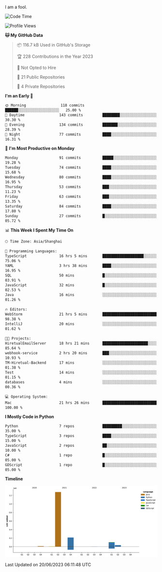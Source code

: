 I am a fool.

<!--START_SECTION:waka-->
![Code Time](http://img.shields.io/badge/Code%20Time-493%20hrs%2051%20mins-blue)

![Profile Views](http://img.shields.io/badge/Profile%20Views-0-blue)

**🐱 My GitHub Data** 

> 📦 116.7 kB Used in GitHub's Storage 
 > 
> 🏆 228 Contributions in the Year 2023
 > 
> 🚫 Not Opted to Hire
 > 
> 📜 21 Public Repositories 
 > 
> 🔑 4 Private Repositories 
 > 
**I'm an Early 🐤** 

```text
🌞 Morning                118 commits         ██████░░░░░░░░░░░░░░░░░░░   25.00 % 
🌆 Daytime                143 commits         ████████░░░░░░░░░░░░░░░░░   30.30 % 
🌃 Evening                134 commits         ███████░░░░░░░░░░░░░░░░░░   28.39 % 
🌙 Night                  77 commits          ████░░░░░░░░░░░░░░░░░░░░░   16.31 % 
```
📅 **I'm Most Productive on Monday** 

```text
Monday                   91 commits          █████░░░░░░░░░░░░░░░░░░░░   19.28 % 
Tuesday                  74 commits          ████░░░░░░░░░░░░░░░░░░░░░   15.68 % 
Wednesday                80 commits          ████░░░░░░░░░░░░░░░░░░░░░   16.95 % 
Thursday                 53 commits          ███░░░░░░░░░░░░░░░░░░░░░░   11.23 % 
Friday                   63 commits          ███░░░░░░░░░░░░░░░░░░░░░░   13.35 % 
Saturday                 84 commits          ████░░░░░░░░░░░░░░░░░░░░░   17.80 % 
Sunday                   27 commits          █░░░░░░░░░░░░░░░░░░░░░░░░   05.72 % 
```


📊 **This Week I Spent My Time On** 

```text
🕑︎ Time Zone: Asia/Shanghai

💬 Programming Languages: 
TypeScript               16 hrs 5 mins       ███████████████████░░░░░░   75.06 % 
YAML                     3 hrs 38 mins       ████░░░░░░░░░░░░░░░░░░░░░   16.95 % 
SQL                      50 mins             █░░░░░░░░░░░░░░░░░░░░░░░░   03.91 % 
JavaScript               32 mins             █░░░░░░░░░░░░░░░░░░░░░░░░   02.53 % 
Java                     16 mins             ░░░░░░░░░░░░░░░░░░░░░░░░░   01.26 % 

🔥 Editors: 
WebStorm                 21 hrs 5 mins       █████████████████████████   98.38 % 
IntelliJ                 20 mins             ░░░░░░░░░░░░░░░░░░░░░░░░░   01.62 % 

🐱‍💻 Projects: 
HiretualEmailServer      18 hrs 21 mins      █████████████████████░░░░   85.64 % 
webhook-service          2 hrs 20 mins       ███░░░░░░░░░░░░░░░░░░░░░░   10.93 % 
TM-Hiretual-Backend      17 mins             ░░░░░░░░░░░░░░░░░░░░░░░░░   01.38 % 
Test                     14 mins             ░░░░░░░░░░░░░░░░░░░░░░░░░   01.15 % 
databases                4 mins              ░░░░░░░░░░░░░░░░░░░░░░░░░   00.36 % 

💻 Operating System: 
Mac                      21 hrs 26 mins      █████████████████████████   100.00 % 
```

**I Mostly Code in Python** 

```text
Python                   7 repos             █████████░░░░░░░░░░░░░░░░   35.00 % 
TypeScript               3 repos             ████░░░░░░░░░░░░░░░░░░░░░   15.00 % 
JavaScript               2 repos             ██░░░░░░░░░░░░░░░░░░░░░░░   10.00 % 
C#                       1 repo              █░░░░░░░░░░░░░░░░░░░░░░░░   05.00 % 
GDScript                 1 repo              █░░░░░░░░░░░░░░░░░░░░░░░░   05.00 % 
```



**Timeline**

![Lines of Code chart](https://raw.githubusercontent.com/VeejaLiu/VeejaLiu/master/assets/bar_graph.png)


 Last Updated on 20/06/2023 06:11:48 UTC
<!--END_SECTION:waka-->
